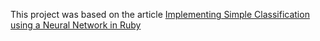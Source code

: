 This project was based on the article [Implementing Simple Classification using a Neural Network in Ruby](https://www.practicalai.io/implementing-simple-classification-using-neural-network-in-ruby/)
